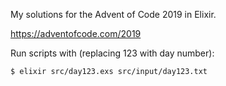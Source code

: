 My solutions for the Advent of Code 2019 in Elixir.

https://adventofcode.com/2019

Run scripts with (replacing 123 with day number):

```sh
$ elixir src/day123.exs src/input/day123.txt
```
